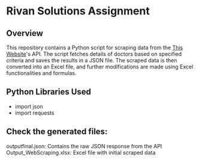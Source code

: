 # Rivan Solutions Assignment

## Overview
This repository contains a Python script for scraping data from the [This Website]([https://intake.steerhealth.io](https://intake.steerhealth.io/doctor-search/aa1f8845b2eb62a957004eb491bb8ba70a))'s API. The script fetches details of doctors based on specified criteria and saves the results in a JSON file. The scraped data is then converted into an Excel file, and further modifications are made using Excel functionalities and formulas.

## Python Libraries Used
- import json
- import requests

## Check the generated files:
outputfinal.json: Contains the raw JSON response from the API
Output_WebScraping.xlsx: Excel file with initial scraped data
